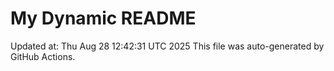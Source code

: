 # My Dynamic README
Updated at: Thu Aug 28 12:42:31 UTC 2025
This file was auto-generated by GitHub Actions.
